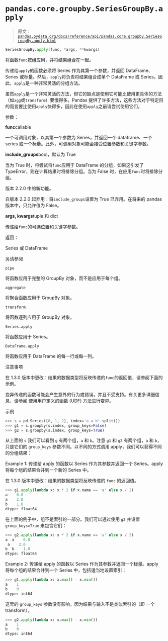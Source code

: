 # `pandas.core.groupby.SeriesGroupBy.apply`

> 原文：[`pandas.pydata.org/docs/reference/api/pandas.core.groupby.SeriesGroupBy.apply.html`](https://pandas.pydata.org/docs/reference/api/pandas.core.groupby.SeriesGroupBy.apply.html)

```py
SeriesGroupBy.apply(func, *args, **kwargs)
```

将函数`func`按组应用，并将结果组合在一起。

传递给`apply`的函数必须将 Series 作为其第一个参数，并返回 DataFrame、Series 或标量。然后，`apply`将负责将结果组合成单个 DataFrame 或 Series。因此，`apply`是一种非常灵活的分组方法。

虽然`apply`是一个非常灵活的方法，但它的缺点是使用它可能比使用更具体的方法（如`agg`或`transform`）要慢得多。Pandas 提供了许多方法，这些方法对于特定目的而言要比使用`apply`快得多，因此在使用`apply`之前请尝试使用它们。

参数：

**func**callable

一个可调用对象，以其第一个参数为 Series，并返回一个 dataframe、一个 series 或一个标量。此外，可调用对象可能会接受位置参数和关键字参数。

**include_groups**bool，默认为 True

当为 True 时，将尝试将`func`应用于 DataFrame 的分组，如果这引发了 TypeError，则在计算结果时将排除分组。当为 False 时，在应用`func`时将排除分组。

版本 2.2.0 中的新功能。

自版本 2.2.0 起弃用：将`include_groups`设置为 True 已弃用。在将来的 pandas 版本中，只允许值为 False。

**args, kwargs**tuple 和 dict

传递给`func`的可选位置和关键字参数。

返回：

Series 或 DataFrame

另请参阅

`pipe`

将函数应用于完整的 GroupBy 对象，而不是应用于每个组。

`aggregate`

将聚合函数应用于 GroupBy 对象。

`transform`

将函数逐列应用于 GroupBy 对象。

`Series.apply`

将函数应用于 Series。

`DataFrame.apply`

将函数应用于 DataFrame 的每一行或每一列。

注意事项

在 1.3.0 版本中更改：结果的数据类型将反映传递的`func`的返回值，请参阅下面的示例。

变异传递的函数可能会产生意外的行为或错误，并且不受支持。有关更多详细信息，请参阅 使用用户定义的函数 (UDF) 方法进行变异。

示例

```py
>>> s = pd.Series([0, 1, 2], index='a a b'.split())
>>> g1 = s.groupby(s.index, group_keys=False)
>>> g2 = s.groupby(s.index, group_keys=True) 
```

从上面的 `s` 我们可以看到 `g` 有两个组，`a` 和 `b`。注意 `g1` 和 `g2` 有两个组，`a` 和 `b`，只是它们的 `group_keys` 参数不同。以不同的方式调用 apply，我们可以获得不同的分组结果：

Example 1: 传递给 apply 的函数以 Series 作为其参数并返回一个 Series。apply 将每个组的结果合并到一个新的 Series 中。

在 1.3.0 版本中更改：结果的数据类型将反映传递的 `func` 的返回值。

```py
>>> g1.apply(lambda x: x * 2 if x.name == 'a' else x / 2)
a    0.0
a    2.0
b    1.0
dtype: float64 
```

在上面的例子中，组不是索引的一部分。我们可以通过使用 `g2` 并设置 `group_keys=True` 来包含它们：

```py
>>> g2.apply(lambda x: x * 2 if x.name == 'a' else x / 2)
a  a    0.0
 a    2.0
b  b    1.0
dtype: float64 
```

Example 2: 传递给 apply 的函数以 Series 作为其参数并返回一个标量。apply 将每个组的结果合并到一个 Series 中，包括适当地设置索引：

```py
>>> g1.apply(lambda x: x.max() - x.min())
a    1
b    0
dtype: int64 
```

这里的 `group_keys` 参数没有影响，因为结果与输入不是类似索引的（即 一个 transform）。

```py
>>> g2.apply(lambda x: x.max() - x.min())
a    1
b    0
dtype: int64 
```
